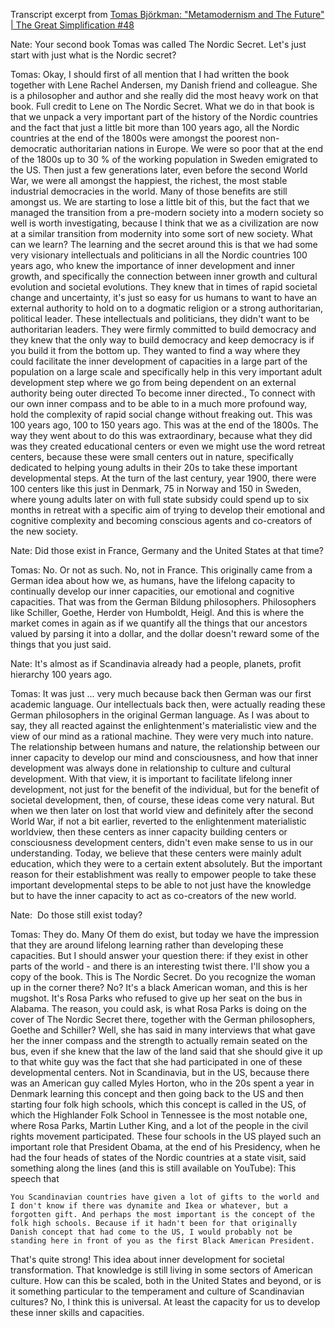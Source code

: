 Transcript excerpt from [Tomas Björkman: "Metamodernism and The Future" | The Great Simplification #48](https://youtu.be/TJa_6AHjLw0?t=3611)

Nate: Your second book Tomas was called The Nordic Secret. Let's just start with just what is the Nordic secret?

Tomas: Okay, I should first of all mention that I had written the book together with Lene Rachel Andersen, my Danish friend and colleague. She is a philosopher and author and she really did the most heavy work on that book. Full credit to Lene on The Nordic Secret. What we do in that book is that we unpack a very important part of the history of the Nordic countries and the fact that just a little bit more than 100 years ago, all the Nordic countries at the end of the 1800s were amongst the poorest non-democratic authoritarian nations in Europe. We were so poor that at the end of the 1800s up to 30 % of the working population in Sweden emigrated to the US. Then just a few generations later, even before the second World War, we were all amongst the happiest, the richest, the most stable industrial democracies in the world. Many of those benefits are still amongst us. We are starting to lose a little bit of this, but the fact that we managed the transition from a pre-modern society into a modern society so well is worth investigating, because I think that we as a civilization are now at a similar transition from modernity into some sort of new society. What can we learn? The learning and the secret around this is that we had some very visionary intellectuals and politicians in all the Nordic countries 100 years ago, who knew the importance of inner development and inner growth, and specifically the connection between inner growth and cultural evolution and societal evolutions. They knew that in times of rapid societal change and uncertainty, it's just so easy for us humans to want to have an external authority to hold on to a dogmatic religion or a strong authoritarian, political leader. These intellectuals and politicians, they didn't want to be authoritarian leaders. They were firmly committed to build democracy and they knew that the only way to build democracy and keep democracy is if you build it from the bottom up. They wanted to find a way where they could facilitate the inner development of capacities in a large part of the population on a large scale and specifically help in this very important adult development step where we go from being dependent on an external authority being outer directed To become inner directed., To connect with our own inner compass and to be able to in a much more profound way, hold the complexity of rapid social change without freaking out. This was 100 years ago, 100 to 150 years ago. This was at the end of the 1800s. The way they went about to do this was extraordinary, because what they did was they created educational centers or even we might use the word retreat centers, because these were small centers out in nature, specifically dedicated to helping young adults in their 20s to take these important developmental steps. At the turn of the last century, year 1900, there were 100 centers like this just in Denmark, 75 in Norway and 150 in Sweden, where young adults later on with full state subsidy could spend up to six months in retreat with a specific aim of trying to develop their emotional and cognitive complexity and becoming conscious agents and co-creators of the new society.

Nate: Did those exist in France, Germany and the United States at that time?

Tomas: No. Or not as such. No, not in France. This originally came from a German idea about how we, as humans, have the lifelong capacity to continually develop our inner capacities, our emotional and cognitive capacities. That was from the German Bildung philosophers. Philosophers like Schiller, Goethe, Herder von Humboldt, Heigl. And this is where the market comes in again as if we quantify all the things that our ancestors valued by parsing it into a dollar, and the dollar doesn't reward some of the things that you just said.

Nate: It's almost as if Scandinavia already had a people, planets, profit hierarchy 100 years ago.

Tomas: It was just ... very much because back then German was our first academic language. Our intellectuals back then, were actually reading these German philosophers in the original German language. As I was about to say, they all reacted against the enlightenment's materialistic view and the view of our mind as a rational machine. They were very much into nature. The relationship between humans and nature, the relationship between our inner capacity to develop our mind and consciousness, and how that inner development was always done in relationship to culture and cultural development. With that view, it is important to facilitate lifelong inner development, not just for the benefit of the individual, but for the benefit of societal development, then, of course, these ideas come very natural. But when we then later on lost that world view and definitely after the second World War, if not a bit earlier, reverted to the enlightenment materialistic worldview, then these centers as inner capacity building centers or consciousness development centers, didn't even make sense to us in our understanding. Today, we believe that these centers were mainly adult education, which they were to a certain extent absolutely. But the important reason for their establishment was really to empower people to take these important developmental steps to be able to not just have the knowledge but to have the inner capacity to act as co-creators of the new world.

Nate:  Do those still exist today?

Tomas: They do. Many Of them do exist, but today we have the impression that they are around lifelong learning rather than developing these capacities. But I should answer your question there: if they exist in other parts of the world - and there is an interesting twist there. I'll show you a copy of the book. This is The Nordic Secret. Do you recognize the woman up in the corner there? No? It's a black American woman, and this is her mugshot. It's Rosa Parks who refused to give up her seat on the bus in Alabama. The reason, you could ask, is what Rosa Parks is doing on the cover of The Nordic Secret there, together with the German philosophers, Goethe and Schiller? Well, she has said in many interviews that what gave her the inner compass and the strength to actually remain seated on the bus, even if she knew that the law of the land said that she should give it up to that white guy was the fact that she had participated in one of these developmental centers. Not in Scandinavia, but in the US, because there was an American guy called Myles Horton, who in the 20s spent a year in Denmark learning this concept and then going back to the US and then starting four folk high schools, which this concept is called in the US, of which the Highlander Folk School in Tennessee is the most notable one, where Rosa Parks, Martin Luther King, and a lot of the people in the civil rights movement participated. These four schools in the US played such an important role that President Obama, at the end of his Presidency, when he had the four heads of states of the Nordic countries at a state visit, said something along the lines (and this is still available on YouTube): This speech that

`You Scandinavian countries have given a lot of gifts to the world and I don't know if there was dynamite and Ikea or whatever, but a forgotten gift. And perhaps the most important is the concept of the folk high schools. Because if it hadn't been for that originally Danish concept that had come to the US, I would probably not be standing here in front of you as the first Black American President.`

That's quite strong! This idea about inner development for societal transformation. That knowledge is still living in some sectors of American culture. How can this be scaled, both in the United States and beyond, or is it something particular to the temperament and culture of Scandinavian cultures? No, I think this is universal. At least the capacity for us to develop these inner skills and capacities.
